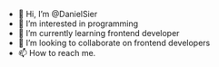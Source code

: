 - 👋 Hi, I’m @DanielSier
- 👀 I’m interested in programming
- 🌱 I’m currently learning frontend developer
- 💞️ I’m looking to collaborate on frontend developers
- 📫 How to reach me.

<!---
DanielSier/DanielSier is a ✨ special ✨ repository because its `README.md` (this file) appears on your GitHub profile.
You can click the Preview link to take a look at your changes.
--->
